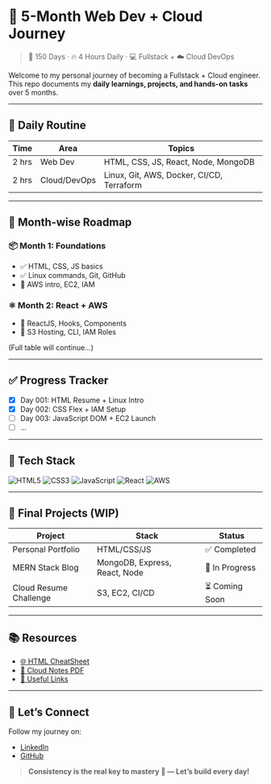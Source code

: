# 🚀 5-Month Web Dev + Cloud Journey

> 📅 150 Days · 🔥 4 Hours Daily · 💻 Fullstack + ☁️ Cloud DevOps

Welcome to my personal journey of becoming a Fullstack + Cloud engineer.  
This repo documents my **daily learnings, projects, and hands-on tasks** over 5 months.

---

## 🧠 Daily Routine

| Time | Area | Topics |
|------|------|--------|
| 2 hrs | Web Dev | HTML, CSS, JS, React, Node, MongoDB |
| 2 hrs | Cloud/DevOps | Linux, Git, AWS, Docker, CI/CD, Terraform |

---

## 📍 Month-wise Roadmap

### 📦 Month 1: Foundations
- ✅ HTML, CSS, JS basics
- ✅ Linux commands, Git, GitHub
- 🔄 AWS intro, EC2, IAM

### ⚛️ Month 2: React + AWS
- 🔄 ReactJS, Hooks, Components
- 🔄 S3 Hosting, CLI, IAM Roles

(Full table will continue...)

---

## ✅ Progress Tracker

- [x] Day 001: HTML Resume + Linux Intro
- [x] Day 002: CSS Flex + IAM Setup
- [ ] Day 003: JavaScript DOM + EC2 Launch
- [ ] ...

---

## 🧰 Tech Stack

![HTML5](https://img.shields.io/badge/-HTML5-E34F26?logo=html5&logoColor=white)
![CSS3](https://img.shields.io/badge/-CSS3-1572B6?logo=css3)
![JavaScript](https://img.shields.io/badge/-JavaScript-F7DF1E?logo=javascript&logoColor=black)
![React](https://img.shields.io/badge/-React-20232A?logo=react)
![AWS](https://img.shields.io/badge/-AWS-FF9900?logo=amazon-aws)

---

## 🧪 Final Projects (WIP)

| Project | Stack | Status |
|--------|-------|--------|
| Personal Portfolio | HTML/CSS/JS | ✅ Completed |
| MERN Stack Blog | MongoDB, Express, React, Node | 🔄 In Progress |
| Cloud Resume Challenge | S3, EC2, CI/CD | ⏳ Coming Soon |

---

## 📚 Resources

- [🌐 HTML CheatSheet](https://htmlcheatsheet.com/)
- [📒 Cloud Notes PDF](Resources/notes/cloud.pdf)
- [🔗 Useful Links](Resources/links.md)

---

## 🙌 Let’s Connect

Follow my journey on:
- [LinkedIn](https://linkedin.com/in/shiv-jani/)
- [GitHub](https://github.com/Jani-shiv/)

> **Consistency is the real key to mastery 🔑 — Let’s build every day!**
